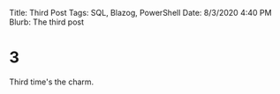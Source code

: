 Title: Third Post
Tags: SQL, Blazog, PowerShell
Date: 8/3/2020 4:40 PM
Blurb: The third post

# 3

Third time's the charm.
